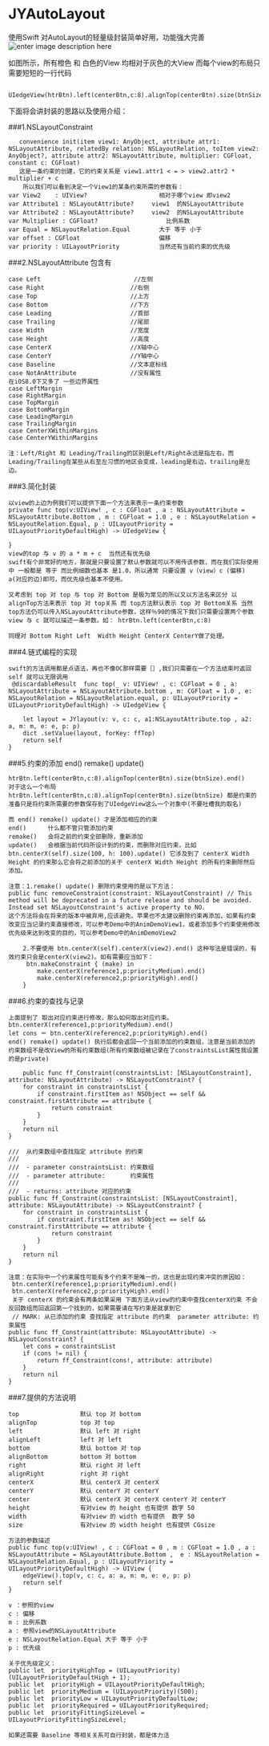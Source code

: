 # JYAutoLayout
使用Swift 对AutoLayout的轻量级封装简单好用，功能强大完善 
![enter image description here](http://images2015.cnblogs.com/blog/737816/201612/737816-20161213104937589-48017836.png)

如图所示，所有橙色 和 白色的View 均相对于灰色的大View 而每个view的布局只需要短短的一行代码
    
       UIedgeView(htrBtn).left(centerBtn,c:8).alignTop(centerBtn).size(btnSize).end()

下面将会讲封装的思路以及使用介绍：

###1.NSLayoutConstraint

       convenience init(item view1: AnyObject, attribute attr1: NSLayoutAttribute, relatedBy relation: NSLayoutRelation, toItem view2: AnyObject?, attribute attr2: NSLayoutAttribute, multiplier: CGFloat, constant c: CGFloat)
       这是一条约束的创建，它的约束关系是 view1.attr1 < = > view2.attr2 * multiplier + c
       	所以我们可以看到决定一个View1的某条约束所需的参数有：
    var View2    : UIView?                    相对于哪个view 即view2
    var Attribute1 : NSLayoutAttribute?	    view1  的NSLayoutAttribute
    var Attribute2 : NSLayoutAttribute?		view2  的NSLayoutAttribute
    var Multiplier : CGFloat?					比例系数
    var Equal = NSLayoutRelation.Equal        大于 等于 小于
    var offset : CGFloat                      偏移 
    var priority : UILayoutPriority           当然还有当前约束的优先级
  
  
	
###2.NSLayoutAttribute 包含有		

    case Left                     	   //左侧
	case Right                        //右侧
	case Top                          //上方
	case Bottom                       //下方
	case Leading                      //首部
	case Trailing                     //尾部
	case Width                        //宽度
	case Height                       //高度
	case CenterX                      //X轴中心
	case CenterY                      //Y轴中心
	case Baseline                     //文本底标线
	case NotAnAttribute               //没有属性
	在iOS8.0下又多了 一些边界属性
    case LeftMargin
    case RightMargin
    case TopMargin
    case BottomMargin
    case LeadingMargin
    case TrailingMargin
    case CenterXWithinMargins
    case CenterYWithinMargins
    
    注：Left/Right 和 Leading/Trailing的区别是Left/Right永远是指左右，而Leading/Trailing在某些从右至左习惯的地区会变成，leading是右边，trailing是左边。
    
###3.简化封装
	
	以view的上边为例我们可以提供下面一个方法来表示一条约束参数
	private func top(v:UIView! , c : CGFloat , a : NSLayoutAttribute = NSLayoutAttribute.Bottom , m : CGFloat = 1.0 , e : NSLayoutRelation = NSLayoutRelation.Equal, p : UILayoutPriority = UILayoutPriorityDefaultHigh) -> UIedgeView {
       
    }
    view的top 与 v 的 a * m + c  当然还有优先级
    swift有个非常好的地方，那就是只要设置了默认参数就可以不用传该参数，而在我们实际使用中 一般都是 等于 而比例细数也基本 是1.0，所以通常 只要设置 v（view）c (偏移) a(对应的边)即可，而优先级也基本不使用。
    
    又考虑到 top 对 top 与 top 对 Bottom 是极为常见的所以又以方法名来区分 以 alignTop方法来表示 top 对 top关系 而 top方法默认表示 top 对 Bottom关系 当然top方法仍可以传入NSLayoutAttribute参数，这样％90的情况下我们只需要设置两个参数 view 与 c 就可以描述一条参数。如： htrBtn.left(centerBtn,c:8)
   
    同理对 Bottom Right Left  Width Height CenterX CenterY做了处理。
    
###4.链式编程的实现

	swift的方法调用都是点语法，再也不像OC那样需要［］,我们只需要在一个方法结束时返回self 就可以无限调用 
	 @discardableResult  func top(_ v: UIView! , c: CGFloat = 0 , a: NSLayoutAttribute = NSLayoutAttribute.bottom , m: CGFloat = 1.0 , e: NSLayoutRelation = NSLayoutRelation.equal, p: UILayoutPriority = UILayoutPriorityDefaultHigh) -> UIedgeView {
        
        let layout = JYlayout(v: v, c: c, a1:NSLayoutAttribute.top , a2: a, m: m, e: e, p: p)
        dict .setValue(layout, forKey: ffTop)
        return self
    }
    
###5.约束的添加 end() remake() update()

	htrBtn.left(centerBtn,c:8).alignTop(centerBtn).size(btnSize).end()
	对于这么一个布局 htrBtn.left(centerBtn,c:8).alignTop(centerBtn).size(btnSize) 都是约束的准备只是将约束所需要的参数保存到了UIedgeView这么一个对象中(不要吐槽我的取名)
	
    而 end() remake() update() 才是添加相应的约束
    end()      什么都不管只管添加约束
    remake()   会将之前的约束全部删除，重新添加
    update()   会根据当前代码所设计到的约束，而删除对应约束，比如 btn.centerX(self).size(100, h: 100).update() 它涉及到了 centerX Width Height 的约束那么它会将之前添加的关于 centerX Width Height 的所有约束删除然后添加。
    
    注意：1.remake() update() 删除约束使用的是以下方法：
    public func removeConstraint(constraint: NSLayoutConstraint) // This method will be deprecated in a future release and should be avoided.  Instead set NSLayoutConstraint's active property to NO.
    这个方法将会在将来的版本中被弃用,应该避免。苹果也不太建议删除约束再添加，如果有约束改变应当记录约束直接修改，可以参考Demo中的AnimDemoView1，或者添加多个约束使用修改优先级来达到改变的目的，可以参考Demo中的AnimDemoView2
    	
    	2.不要使用 btn.centerX(self).centerX(view2).end() 这种写法是错误的，有效约束只会是centerX(view2)。如有需要应当如下：
    	 btn.makeConstraint { (make) in
            make.centerX(reference1,p:priorityMedium).end()
            make.centerX(reference2,p:priorityHigh).end()
        }
    
    
###6.约束的查找与记录
	
	上面提到了 取出对应约束进行修改，那么如何取出对应约束。
	btn.centerX(reference1,p:priorityMedium).end()
    let cons ＝ btn.centerX(reference2,p:priorityHigh).end()
    end() remake() update() 执行后都会返回一个当前添加的约束数组，注意是当前添加的约束数组不是改View的所有约束数组(所有约束数组被记录在了constraintsList属性我设置的是private)
    
        public func ff_Constraint(constraintsList: [NSLayoutConstraint], attribute: NSLayoutAttribute) -> NSLayoutConstraint? {
        for constraint in constraintsList {
            if constraint.firstItem as! NSObject == self && constraint.firstAttribute == attribute {
                return constraint
            }
        }
        return nil
    }
    
    ///  从约束数组中查找指定 attribute 的约束
    ///
    ///  - parameter constraintsList: 约束数组
    ///  - parameter attribute:       约束属性
    ///
    ///  - returns: attribute 对应的约束
    public func ff_Constraint(constraintsList: [NSLayoutConstraint], attribute: NSLayoutAttribute) -> NSLayoutConstraint? {
        for constraint in constraintsList {
            if constraint.firstItem as! NSObject == self && constraint.firstAttribute == attribute {
                return constraint
            }
        }
        return nil
    }
    
    注意：在实际中一个约束属性可能有多个约束不是唯一的，这也是出现约束冲突的原因如：
     btn.centerX(reference1,p:priorityMedium).end()
     btn.centerX(reference2,p:priorityHigh).end()
     关于 centerX 的约束会有两条如果采用 下面方法从view的约束中查找centerX约束 不会反回数组而回返回第一个找到的，如果需要请在写约束是就拿到它
     // MARK: 从已添加的约束 查找指定 attribute 的约束  parameter attribute: 约束属性
    public func ff_Constraint(attribute: NSLayoutAttribute) -> NSLayoutConstraint? {
        let cons = constraintsList
        if (cons != nil) {
            return ff_Constraint(cons!, attribute: attribute)
        }
        return nil
    }
    
    
###7.提供的方法说明

	top         		默认 top 对 bottom
	alignTop    	    top 对 top
	left				默认 left 对 right
    alignLeft			left 对 left
    bottom				默认 bottom 对 top
	alignBottom		    bottom 对 bottom
	right				默认 right 对 left
	alignRight			right 对 right
	centerX				默认 centerX 对 centerX	
	centerY				默认 centerY 对 centerY	
	center				默认 centerX 对 centerX centerY 对 centerY
	height				有对view 的 height 也有提供 数字 50
	width				有对view 的 width 也有提供  数字 50
	size				有对view 的 width height 也有提供 CGsize
	
	方法的参数描述
	public func top(v:UIView! , c : CGFloat = 0 , m : CGFloat = 1.0 , a : NSLayoutAttribute = NSLayoutAttribute.Bottom ,  e : NSLayoutRelation = NSLayoutRelation.Equal, p : UILayoutPriority = UILayoutPriorityDefaultHigh) -> UIView {
        edgeView().top(v, c: c, a: a, m: m, e: e, p: p)
        return self
    }
    
    v ：参照的view
    c : 偏移
    m : 比例系数
    a : 参照view的NSLayoutAttribute
    e : NSLayoutRelation.Equal 大于 等于 小于
    p : 优先级
    
    关于优先级定义：
    public let  priorityHighTop = (UILayoutPriority)(UILayoutPriorityDefaultHigh + 1); 
	public let  priorityHigh = UILayoutPriorityDefaultHigh;
	public let  priorityMedium = (UILayoutPriority)(500);
	public let  priorityLow = UILayoutPriorityDefaultLow;
	public let  priorityRequired = UILayoutPriorityRequired;
	public let  priorityFittingSizeLevel = UILayoutPriorityFittingSizeLevel;
	
	如果还需要 Baseline 等相关关系可自行封装，都是体力活
 